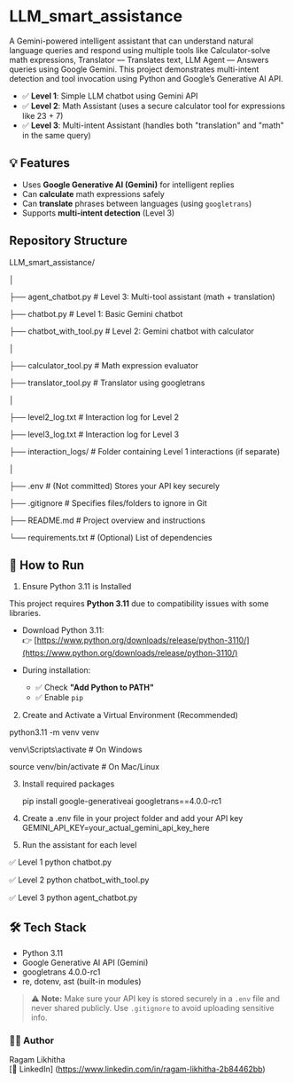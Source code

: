 # LLM_smart_assistance
A Gemini-powered intelligent assistant that can understand natural language queries and respond using multiple tools like Calculator-solve math expressions, Translator — Translates text, LLM Agent — Answers queries using Google Gemini.  This project demonstrates multi-intent detection and tool invocation using Python and Google’s Generative AI API.
- ✅ **Level 1**: Simple LLM chatbot using Gemini API
- ✅ **Level 2**: Math Assistant (uses a secure calculator tool for expressions like 23 + 7)
- ✅ **Level 3**: Multi-intent Assistant (handles both "translation" and "math" in the same query)

## 💡 Features

- Uses **Google Generative AI (Gemini)** for intelligent replies
- Can **calculate** math expressions safely
- Can **translate** phrases between languages (using `googletrans`)
- Supports **multi-intent detection** (Level 3)


## Repository Structure
LLM_smart_assistance/

│

├── agent_chatbot.py         # Level 3: Multi-tool assistant (math + translation)

├── chatbot.py               # Level 1: Basic Gemini chatbot


├── chatbot_with_tool.py     # Level 2: Gemini chatbot with calculator

│

├── calculator_tool.py       # Math expression evaluator

├── translator_tool.py       # Translator using googletrans

│

├── level2_log.txt           # Interaction log for Level 2

├── level3_log.txt           # Interaction log for Level 3

├── interaction_logs/        # Folder containing Level 1 interactions (if separate)

│

├── .env                     # (Not committed) Stores your API key securely

├── .gitignore               # Specifies files/folders to ignore in Git

├── README.md                # Project overview and instructions

└── requirements.txt         # (Optional) List of dependencies


## 🚀 How to Run

 1. Ensure Python 3.11 is Installed

   This project requires **Python 3.11** due to compatibility issues with some libraries.

  - Download Python 3.11:  
    👉 [https://www.python.org/downloads/release/python-3110/](https://www.python.org/downloads/release/python-3110/)

  - During installation:
    - ✅ Check **"Add Python to PATH"**
    - ✅ Enable `pip`

 2. Create and Activate a Virtual Environment (Recommended)

   python3.11 -m venv venv

   venv\Scripts\activate       # On Windows

   source venv/bin/activate    # On Mac/Linux

3. Install required packages

   pip install google-generativeai googletrans==4.0.0-rc1

4. Create a .env file in your project folder and add your API key
   GEMINI_API_KEY=your_actual_gemini_api_key_here

5. Run the assistant for each level

  ✅ Level 1
  python chatbot.py
  
  ✅ Level 2
  python chatbot_with_tool.py

  ✅ Level 3
  python agent_chatbot.py

## 🛠️ Tech Stack

- Python 3.11
- Google Generative AI API (Gemini)
- googletrans 4.0.0-rc1
- re, dotenv, ast (built-in modules)

> ⚠️ **Note:** Make sure your API key is stored securely in a `.env` file and never shared publicly. Use `.gitignore` to avoid uploading sensitive info.

### 👩‍💻 Author

Ragam Likhitha  
[🔗 LinkedIn] 
(https://www.linkedin.com/in/ragam-likhitha-2b84462bb)




